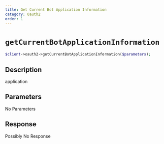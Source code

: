 ```yaml
---
title: Get Current Bot Application Information
category: Oauth2
order: 1
---
```


# `getCurrentBotApplicationInformation`

```php
$client->oauth2->getCurrentBotApplicationInformation($parameters);
```

## Description

application

## Parameters

No Parameters

## Response

Possibly No Response


